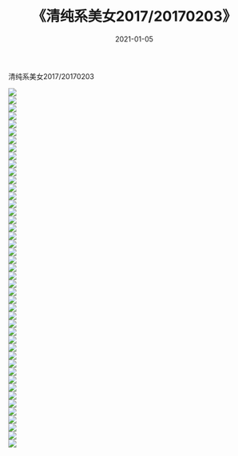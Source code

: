 ﻿---
layout: post
title:  《清纯系美女2017/20170203》
date:   2021-01-05
img: http://img.660000.xyz/Sharelink/清纯系美女/2017/20170203/000.jpg
categories: [美女, 清纯, 唯美]
---

清纯系美女2017/20170203

 ![](http://img.660000.xyz/Sharelink/清纯系美女/2017/20170203/001.jpg) <br>![](http://img.660000.xyz/Sharelink/清纯系美女/2017/20170203/002.jpg) <br>![](http://img.660000.xyz/Sharelink/清纯系美女/2017/20170203/003.jpg) <br>![](http://img.660000.xyz/Sharelink/清纯系美女/2017/20170203/004.jpg) <br>![](http://img.660000.xyz/Sharelink/清纯系美女/2017/20170203/005.jpg) <br>![](http://img.660000.xyz/Sharelink/清纯系美女/2017/20170203/006.jpg) <br>![](http://img.660000.xyz/Sharelink/清纯系美女/2017/20170203/007.jpg) <br>![](http://img.660000.xyz/Sharelink/清纯系美女/2017/20170203/008.jpg) <br>![](http://img.660000.xyz/Sharelink/清纯系美女/2017/20170203/009.jpg) <br>![](http://img.660000.xyz/Sharelink/清纯系美女/2017/20170203/010.jpg) <br>![](http://img.660000.xyz/Sharelink/清纯系美女/2017/20170203/011.jpg) <br>![](http://img.660000.xyz/Sharelink/清纯系美女/2017/20170203/012.jpg) <br>![](http://img.660000.xyz/Sharelink/清纯系美女/2017/20170203/013.jpg) <br>![](http://img.660000.xyz/Sharelink/清纯系美女/2017/20170203/014.jpg) <br>![](http://img.660000.xyz/Sharelink/清纯系美女/2017/20170203/015.jpg) <br>![](http://img.660000.xyz/Sharelink/清纯系美女/2017/20170203/016.jpg) <br>![](http://img.660000.xyz/Sharelink/清纯系美女/2017/20170203/017.jpg) <br>![](http://img.660000.xyz/Sharelink/清纯系美女/2017/20170203/018.jpg) <br>![](http://img.660000.xyz/Sharelink/清纯系美女/2017/20170203/019.jpg) <br>![](http://img.660000.xyz/Sharelink/清纯系美女/2017/20170203/020.jpg) <br>![](http://img.660000.xyz/Sharelink/清纯系美女/2017/20170203/021.jpg) <br>![](http://img.660000.xyz/Sharelink/清纯系美女/2017/20170203/022.jpg) <br>![](http://img.660000.xyz/Sharelink/清纯系美女/2017/20170203/023.jpg) <br>![](http://img.660000.xyz/Sharelink/清纯系美女/2017/20170203/024.jpg) <br>![](http://img.660000.xyz/Sharelink/清纯系美女/2017/20170203/025.jpg) <br>![](http://img.660000.xyz/Sharelink/清纯系美女/2017/20170203/026.jpg) <br>![](http://img.660000.xyz/Sharelink/清纯系美女/2017/20170203/027.jpg) <br>![](http://img.660000.xyz/Sharelink/清纯系美女/2017/20170203/028.jpg) <br>![](http://img.660000.xyz/Sharelink/清纯系美女/2017/20170203/029.jpg) <br>![](http://img.660000.xyz/Sharelink/清纯系美女/2017/20170203/030.jpg) <br>![](http://img.660000.xyz/Sharelink/清纯系美女/2017/20170203/031.jpg) <br>![](http://img.660000.xyz/Sharelink/清纯系美女/2017/20170203/032.jpg) <br>![](http://img.660000.xyz/Sharelink/清纯系美女/2017/20170203/033.jpg) <br>![](http://img.660000.xyz/Sharelink/清纯系美女/2017/20170203/034.jpg) <br>![](http://img.660000.xyz/Sharelink/清纯系美女/2017/20170203/035.jpg) <br>![](http://img.660000.xyz/Sharelink/清纯系美女/2017/20170203/036.jpg) <br>![](http://img.660000.xyz/Sharelink/清纯系美女/2017/20170203/037.jpg) <br>![](http://img.660000.xyz/Sharelink/清纯系美女/2017/20170203/038.jpg) <br>![](http://img.660000.xyz/Sharelink/清纯系美女/2017/20170203/039.jpg) <br>![](http://img.660000.xyz/Sharelink/清纯系美女/2017/20170203/040.jpg) <br>![](http://img.660000.xyz/Sharelink/清纯系美女/2017/20170203/041.jpg) <br>![](http://img.660000.xyz/Sharelink/清纯系美女/2017/20170203/042.jpg) <br>![](http://img.660000.xyz/Sharelink/清纯系美女/2017/20170203/043.jpg) <br>![](http://img.660000.xyz/Sharelink/清纯系美女/2017/20170203/044.jpg) <br>![](http://img.660000.xyz/Sharelink/清纯系美女/2017/20170203/045.jpg) <br>